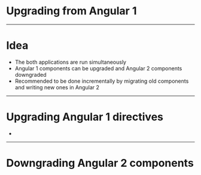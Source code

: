 # Upgrading from Angular 1

---
# Idea
- The both applications are run simultaneously
- Angular 1 components can be upgraded and Angular 2 components downgraded
- Recommended to be done incrementally by migrating old components and writing new ones in Angular 2

---
# Upgrading Angular 1 directives
-
---
# Downgrading Angular 2 components
